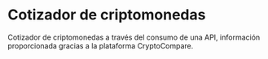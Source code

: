 # Cotizador de criptomonedas

Cotizador de criptomonedas a través del consumo de una API, información proporcionada gracias a la plataforma
CryptoCompare.
